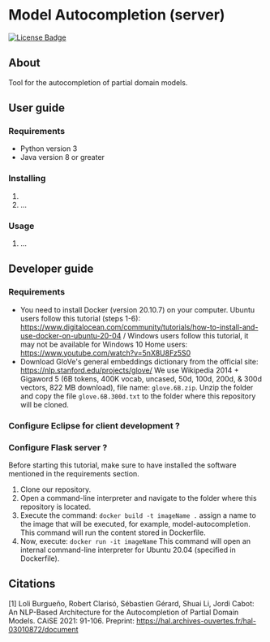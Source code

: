 # Model Autocompletion (server)

[![License Badge](https://img.shields.io/badge/license-EPL%202.0-brightgreen.svg)](https://opensource.org/licenses/EPL-2.0)

## About

Tool for the autocompletion of partial domain models.

## User guide

### Requirements

- Python version 3
- Java version 8 or greater

### Installing 

1.
2. ...

### Usage

1.  ...


## Developer guide

### Requirements

- You need to install Docker (version 20.10.7) on your computer. Ubuntu users follow this tutorial (steps 1-6): https://www.digitalocean.com/community/tutorials/how-to-install-and-use-docker-on-ubuntu-20-04 / Windows users follow this tutorial, it may not be available for Windows 10 Home users: https://www.youtube.com/watch?v=5nX8U8Fz5S0 
- Download GloVe's general embeddings dictionary from the official site: https://nlp.stanford.edu/projects/glove/ We use Wikipedia 2014 + Gigaword 5 (6B tokens, 400K vocab, uncased, 50d, 100d, 200d, & 300d vectors, 822 MB download), file name: ```glove.6B.zip```. Unzip the folder and copy the file ```glove.6B.300d.txt``` to the folder where this repository will be cloned.

### Configure Eclipse for client development ?

### Configure Flask server ?

Before starting this tutorial, make sure to have installed the software mentioned in the requirements section.

1. Clone our repository.
2. Open a command-line interpreter and navigate to the folder where this repository is located.
3. Execute the command: ```docker build -t imageName .``` assign a name to the image that will be executed, for example, model-autocompletion. This command will run the content stored in Dockerfile.
4.  Now, execute: ```docker run -it imageName``` This command will open an internal command-line interpreter for Ubuntu 20.04 (specified in Dockerfile). 

## Citations

[1] Loli Burgueño, Robert Clarisó, Sébastien Gérard, Shuai Li, Jordi Cabot: An NLP-Based Architecture for the Autocompletion of Partial Domain Models. CAiSE 2021: 91-106. Preprint: https://hal.archives-ouvertes.fr/hal-03010872/document
